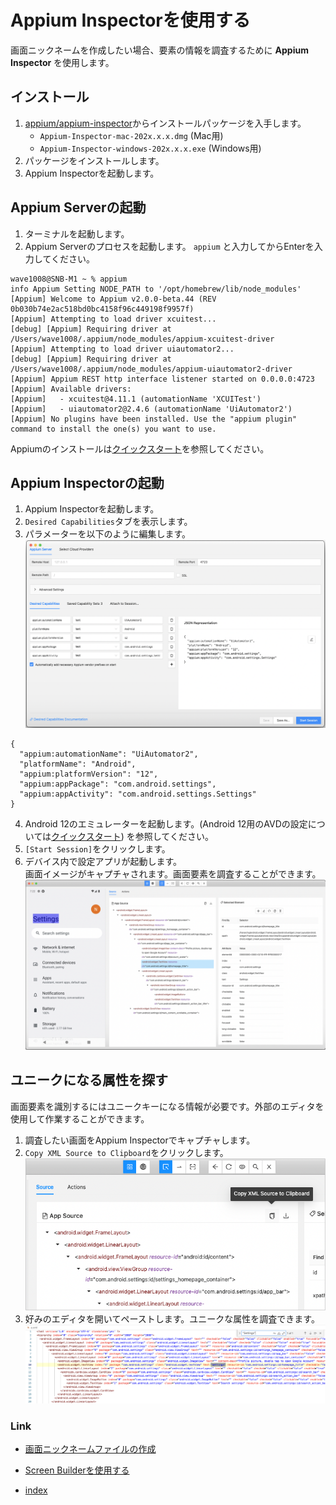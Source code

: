# Appium Inspectorを使用する

画面ニックネームを作成したい場合、要素の情報を調査するために **Appium Inspector** を使用します。

## インストール

1. [appium/appium-inspector](https://github.com/appium/appium-inspector/releases)からインストールパッケージを入手します。
    - `Appium-Inspector-mac-202x.x.x.dmg` (Mac用)
    - `Appium-Inspector-windows-202x.x.x.exe` (Windows用)
2. パッケージをインストールします。
3. Appium Inspectorを起動します。

## Appium Serverの起動

1. ターミナルを起動します。
2. Appium Serverのプロセスを起動します。 ```appium``` と入力してからEnterを入力してください。

```
wave1008@SNB-M1 ~ % appium
info Appium Setting NODE_PATH to '/opt/homebrew/lib/node_modules'
[Appium] Welcome to Appium v2.0.0-beta.44 (REV 0b030b74e2ac518bd0bc4158f96c449198f9957f)
[Appium] Attempting to load driver xcuitest...
[debug] [Appium] Requiring driver at /Users/wave1008/.appium/node_modules/appium-xcuitest-driver
[Appium] Attempting to load driver uiautomator2...
[debug] [Appium] Requiring driver at /Users/wave1008/.appium/node_modules/appium-uiautomator2-driver
[Appium] Appium REST http interface listener started on 0.0.0.0:4723
[Appium] Available drivers:
[Appium]   - xcuitest@4.11.1 (automationName 'XCUITest')
[Appium]   - uiautomator2@2.4.6 (automationName 'UiAutomator2')
[Appium] No plugins have been installed. Use the "appium plugin" command to install the one(s) you want to use.
```

Appiumのインストールは[クイックスタート](../../quick-start_ja.md)を参照してください。

## Appium Inspectorの起動

1. Appium Inspectorを起動します。
2. `Desired Capabilities`タブを表示します。
3. パラメーターを以下のように編集します。
   <br>![](../_images/desired_capability_android.png)<br>

```
{
  "appium:automationName": "UiAutomator2",
  "platformName": "Android",
  "appium:platformVersion": "12",
  "appium:appPackage": "com.android.settings",
  "appium:appActivity": "com.android.settings.Settings"
}
```

4. Android 12のエミュレーターを起動します。(Android 12用のAVDの設定については[クイックスタート](../../quick-start_ja.md))
   を参照してください。
5. `[Start Session]`をクリックします。
6. デバイス内で設定アプリが起動します。<br>画面イメージがキャプチャされます。画面要素を調査することができます。
   <br>![](../_images/screen_captured_in_inspector.png)

## ユニークになる属性を探す

画面要素を識別するにはユニークキーになる情報が必要です。外部のエディタを使用して作業することができます。

1. 調査したい画面をAppium Inspectorでキャプチャします。
2. `Copy XML Source to Clipboard`をクリックします。
   <br>![](../_images/copy_xml_source_to_clipboard.png)
3. 好みのエディタを開いてペーストします。ユニークな属性を調査できます。
   <br>![](../_images/finding_unique_attributes_in_editor.png)

### Link

- [画面ニックネームファイルの作成](creating_screen_nickname_file_ja.md)
- [Screen Builderを使用する](using_screen_builder.md)


- [index](../../index_ja.md)
